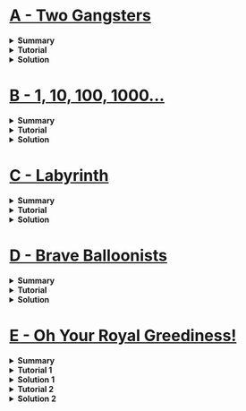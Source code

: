 # [A - Two Gangsters](https://acm.timus.ru/problem.aspx?space=1&num=1409)
<details>
<summary><b>Summary</b></summary>

There are at max 10 cans. Harry starts shooting them from left to right & Larry shoots right to left. At one point, they both shoot the same can and stop shooting.
<br><br>
How many cans did each of them not shoot?
</details>
<details>
<summary><b>Tutorial</b></summary>

Both of them shot the last can. Apart from that, none shot the cans of that other person shot. Harry started from left and stopped when shot a can at the same time with Larry. Harry didn't shot rest of the cans that Larry shot.<br><br>
So, both of them didn't shot 1 less than other shot.
</details>
<details>
<summary><b>Solution</b></summary>

```cpp
#include <bits/stdc++.h>
using namespace std;
int main()
{
    int a, b;
    cin >> a >> b;
    cout << b - 1 << " " << a - 1 << "\n";
    return 0;
}
```
</details>

# [B - 1, 10, 100, 1000...](https://acm.timus.ru/problem.aspx?space=1&num=1209)
<details>
<summary><b>Summary</b></summary>

An infinite sequence of digits constructed by concatenating ascending powers of 10. Here is the beginning of the sequence: 110100100010000… 
<br><br>
Find out what digit is located at the given position of the sequence.
</details>
<details>
<summary><b>Tutorial</b></summary>

If we look at powers of 10, each time number of zero increases.<br>1, 10, 100, 1000, 10000,...Positions of 1 are: 1, 2, 4, 7, 11, 16...<br>Difference between position of 1 increases by 1.<br><br>
So in this sequence, we can pre calculate the position of 1's and store it in a container.Then at given position, just check whether it exist in the container. If it does, then given position contains 1, else it contains 0.
</details>
<details>
<summary><b>Solution</b></summary>

```cpp
#include <bits/stdc++.h>
using namespace std;

int main() {
    ios_base::sync_with_stdio(false); cin.tie(0); int testCase = 1;
    cin >> testCase;
    vector<long long>store; //or set
    long long tmp=1, cnt=1;
    while(tmp<1e10) {
        store.push_back(tmp);
        tmp+=cnt; //adding difference
        cnt++; //increasing difference
    }
    while(testCase--) {
        long long n;
        cin >> n;
        //find() in vector may give tle
        if(binary_search(store.begin(), store.end(), n)) cout<<"1"; //for set: if(store.find(n)!=store.end()) cout<<"1";
        else cout<<"0";
        if(testCase) cout<<" "; //better practise
    }
    //cout<<store.size()<<"\n";
    //cout<<store[store.size()-1];
}
```
</details>

# [C - Labyrinth](https://acm.timus.ru/problem.aspx?space=1&num=1033)
<details>
<summary><b>Summary</b></summary>


</details>
<details>
<summary><b>Tutorial</b></summary>


</details>
<details>
<summary><b>Solution</b></summary>

```cpp
```
</details>

# [D - Brave Balloonists](https://acm.timus.ru/problem.aspx?space=1&num=1049)
<details>
<summary><b>Summary</b></summary>

Given 10 numbers, determine product(P) of them, count total divisor(X) of the product(P). Print the last digit of X.
</details>
<details>
<summary><b>Tutorial</b></summary>

We need to prime factorize every 10 numbers, thus we get the frequency of prime numbers that are factors of at least one of the 10 numbers.<br>If a prime's frequency is X, we can take this prime X+1 times, that is we can take X times & not take it at all. X+1 is the number of option for a single prime factor.<br>Thus,by multiplying available options for all prime factors, we get total divisor for the product of 10 numbers. Then, just print modulo of it.
<br>
<br>
Note that if all 10 numbers are 1, the answer is 1. Though it must be handled if we initialize ans with 1.
</details>
<details>
<summary><b>Solution</b></summary>

```cpp
#include <bits/stdc++.h>
using namespace std;

int freq[10001];

void primeFactorize(int x) {
    while(x%2==0) {
        x/=2;
        freq[2]++;
    }
    for(int i=3;i<=x;i+=2) {
        while(x%i==0) {
            x/=i;
            freq[i]++;
        }
    }
}

int main() {
    int x;
    for(int i=1;i<=10;i++) {
        cin>>x;
        primeFactorize(x);
    }
    int ans=1;
    for(int i=2;i<=10000;i++) {
        ans*=(freq[i]+1);
    }
    cout<<ans%10;
}
```
</details>

# [E - Oh Your Royal Greediness!](https://vjudge.net/problem/UVA-11776/origin)
<details>
<summary><b>Summary</b></summary>

Starting time & Ending time is given. One enforcer must be present in this interval. At a time, one enforcer can be at one interval. After finishing that interval, the enforcer can be at another interval.<br><br>
Given list of intervals, at least how many enforcers are required?
</details>
<details>
<summary><b>Tutorial 1</b></summary>

When an interval begins, we must assign an enforcer to that interval. When the interval finishes, the enforcer can resign.<br><br>
Thus, we keep track of how many enforcers are present at a given time. Maximum of these value is the answer.
</details>
<details>
<summary><b>Solution 1</b></summary>

```cpp
#include <bits/stdc++.h>
using namespace std;

int main() {
    int Case=1;
    while(1) {
        int n;
        cin >> n;
        if(n==-1) break;
        int start, end;
        vector<pair<int, int>> vp;
        for(int i=1; i<=n; i++) {
            cin >> start >> end;
            vp.push_back({start, 0}); //with 0 & 1 keeping track of start & end time.
            vp.push_back({end, 1});
        }
        sort(vp.begin(), vp.end()); //thus we can simulate the process from the beginning & check when an enforcer is assigned & at which time another leaves. 
        // to differentiate between start & end time, 0 & 1 is used.
        int ans=0, cnt=0;//cnt to keep track at a given time how many enforcer has been assigned.
        //ans to take max of them.
        for(int i=0; i<vp.size(); i++) {
            if(vp[i].second==0) cnt++; //enforcer assigned.
            else cnt--; //enforcer left //as vp is sorted, these events are handled sequentially.
            ans=max(ans, cnt);
        }
        cout<<"Case "<<Case<<": ";
        cout<<ans<<"\n";
        Case++;
    }
}
```
</details>
<details>
<summary><b>Tutorial 2</b></summary>

We can individually store start & end time and sort them both. Then, for each ending time, check how many enforcers are already assigned. This can be done by checking how many start time is smaller or how many interval started before current interval ended. After going through each interval's ending time, we get the maximum number of enforcers we need at a certain time.
</details>
<details>
<summary><b>Solution 2</b></summary>

```cpp
#include <bits/stdc++.h>
using namespace std;

int main() {
    int Case=1;
    while(1) {
        int n;
        cin >> n;
        if(n==-1) break;
        int ans=0, cnt=0, st[n], en[n];
        for(int i=0; i<n; i++) {
            cin>>st[i]>>en[i];
        }
        sort(st, st+n);
        sort(en, en+n);
        for(int i=0;i<n;i++) {//to maintain end time
            cnt=0;
            for(int j=i;j<n;j++) {//to compare start time
                if(en[i]>=st[j]) cnt++; //before ending the ith interval, another enforcer is needed.
                else break;//rest start time are also greater, meaning j'th start time is after i'th ending time. 
            }
            ans=max(ans, cnt);
        }
        cout<<"Case "<<Case++<<": "<<ans<<"\n";
    }
}
```
</details>
